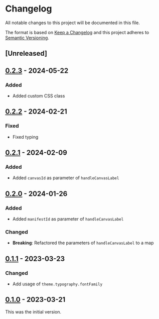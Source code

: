 # Changelog

All notable changes to this project will be documented in this file.

The format is based on [Keep a Changelog](https://keepachangelog.com/en/1.0.0/) and this project adheres to [Semantic Versioning](https://semver.org/spec/v2.0.0.html).

## [Unreleased]

## [0.2.3](https://github.com/dbmdz/mirador-canvasnavigation/releases/tag/0.2.3) - 2024-05-22

### Added

- Added custom CSS class

## [0.2.2](https://github.com/dbmdz/mirador-canvasnavigation/releases/tag/0.2.2) - 2024-02-21

### Fixed

- Fixed typing

## [0.2.1](https://github.com/dbmdz/mirador-canvasnavigation/releases/tag/0.2.1) - 2024-02-09

### Added

- Added `canvasId` as parameter of `handleCanvasLabel`

## [0.2.0](https://github.com/dbmdz/mirador-canvasnavigation/releases/tag/0.2.0) - 2024-01-26

### Added

- Added `manifestId` as parameter of `handleCanvasLabel`

### Changed

- **Breaking**: Refactored the parameters of `handleCanvasLabel` to a map

## [0.1.1](https://github.com/dbmdz/mirador-canvasnavigation/releases/tag/0.1.1) - 2023-03-23

### Changed

- Add usage of `theme.typography.fontFamily`

## [0.1.0](https://github.com/dbmdz/mirador-canvasnavigation/releases/tag/0.1.0) - 2023-03-21

This was the initial version.
